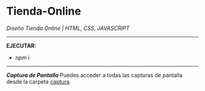 # Tienda-Online

*Diseño Tienda Online | HTML, CSS, JAVASCRIPT*

------------

**EJECUTAR:**
- *npm i*

------------

***Captura de Pantalla***
Puedes acceder a todas las capturas de pantalla desde la carpeta [captura](./captura/).